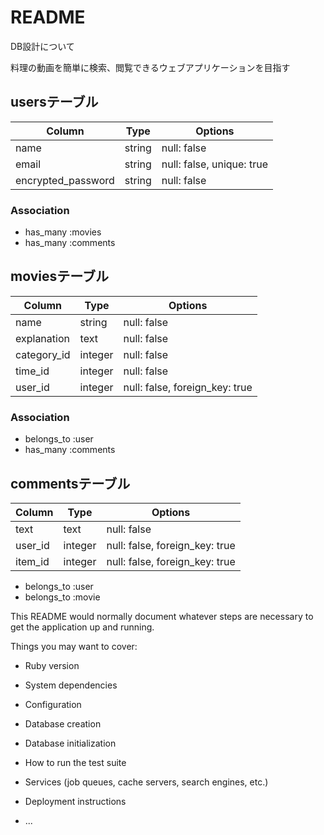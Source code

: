 # README

DB設計について

料理の動画を簡単に検索、閲覧できるウェブアプリケーションを目指す

## usersテーブル

| Column                   | Type       | Options                   |
| ------------------------ | ---------- | ------------------------- |
| name                     | string     | null: false               |
| email                    | string     | null: false, unique: true |
| encrypted_password       | string     | null: false               |

### Association
- has_many :movies
- has_many :comments

## moviesテーブル

| Column           | Type       | Options                        |
| ---------------- | ---------- | ------------------------------ |
| name             | string     | null: false                    |
| explanation      | text       | null: false                    |
| category_id      | integer    | null: false                    |
| time_id          | integer    | null: false                    |
| user_id          | integer    | null: false, foreign_key: true |

### Association
- belongs_to :user
- has_many :comments

 ## commentsテーブル

| Column        | Type       | Options                        |
| ------------- | ---------- | ------------------------------ |
| text          | text       | null: false                    |
| user_id       | integer    | null: false, foreign_key: true |
| item_id       | integer    | null: false, foreign_key: true |

- belongs_to :user
- belongs_to :movie


This README would normally document whatever steps are necessary to get the
application up and running.

Things you may want to cover:

* Ruby version

* System dependencies

* Configuration

* Database creation

* Database initialization

* How to run the test suite

* Services (job queues, cache servers, search engines, etc.)

* Deployment instructions

* ...
